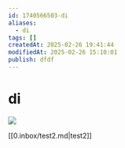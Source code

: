 ```yaml
---
id: 1740566503-di
aliases:
  - di
tags: []
createdAt: 2025-02-26 19:41:44
modifiedAt: 2025-02-26 15:10:01
publish: dfdf
---
```


# di

![](_assets/imgs/2025-02-26-19-44-58.png)

[[0.inbox/test2.md|test2]]
